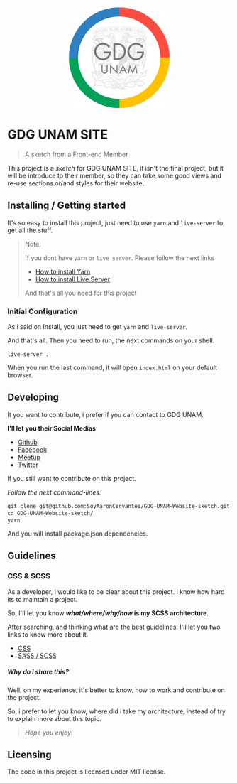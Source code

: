 <p align="center">
  <img src="./img/gdg/logo.png">
</p>

# GDG UNAM SITE
> A sketch from a Front-end Member

This project is a _sketch_ for GDG UNAM SITE, it isn't the final project, but it will be introduce to their member,
so they can take some good views and re-use sections or/and styles for their website.

## Installing / Getting started

It's so easy to install this project, just need to use `yarn` and `live-server` to get all the stuff.

> Note:
>
> If you dont have `yarn` or `live server`. Please follow the next links
>
> * [How to install Yarn](https://legacy.yarnpkg.com/lang/en/docs/install/#debian-stable)
> * [How to install Live Server](https://gist.github.com/donmccurdy/20fb112949324c92c5e8)
>
> And that's all you need for this project

### Initial Configuration

As i said on Install, you just need to get `yarn` and `live-server`.

And that's all. Then you need to run, the next commands on your shell.


```shell
live-server .
```

When you run the last command, it will open `index.html` on your default browser.

## Developing

It you want to contribute, i prefer if you can contact to GDG UNAM.

**I'll let you their Social Medias**

* [Github](https://github.com/GDG-UNAM-global)
* [Facebook](https://www.facebook.com/GDGUNAM/)
* [Meetup](https://www.meetup.com/GDG-UNAM/)
* [Twitter](https://twitter.com/gdgunam?lang=en)

If you still want to contribute on this project.

_Follow the next command-lines:_

```shell
git clone git@github.com:SoyAaronCervantes/GDG-UNAM-Website-sketch.git
cd GDG-UNAM-Website-sketch/
yarn
```

And you will install package.json dependencies.

## Guidelines

### CSS & SCSS
As a developer, i would like to be clear about this project. I know how hard its to maintain a project.

So, I'll let you know **_what/where/why/how_ is my SCSS architecture**.

After searching, and thinking what are the best guidelines. I'll let you two links to know more about it.

* [ CSS ](https://cssguidelin.es/)
* [ SASS / SCSS ](https://sass-guidelin.es/)
 

##### **Why do i share this?**
Well, on my experience, it's better to know, how to work and contribute on the project.

So, i prefer to let you know, where did i take my architecture, instead of try to explain more about this topic.

> _Hope you enjoy!_

## Licensing

The code in this project is licensed under MIT license.
